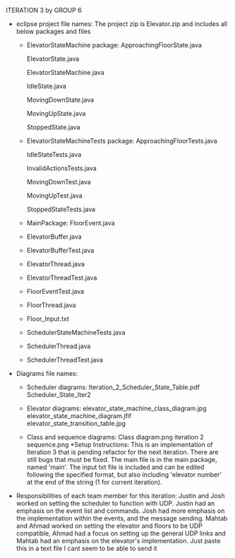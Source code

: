 
ITERATION 3 by GROUP 6


* eclipse project file names:
  The project zip is Elevator.zip and includes all below packages and files

    - ElevatorStateMachine package:
      ApproachingFloorState.java

      ElevatorState.java

      ElevatorStateMachine.java

      IdleState.java

      MovingDownState.java

      MovingUpState.java

      StoppedState.java

    - ElevatorStateMachineTests package:
      ApproachingFloorTests.java

      IdleStateTests.java

      InvalidActionsTests.java

      MovingDownTest.java

      MovingUpTest.java

      StoppedStateTests.java

    - MainPackage:
      FloorEvent.java

    - ElevatorBuffer.java

    - ElevatorBufferTest.java

    - ElevatorThread.java

    - ElevatorThreadTest.java

    - FloorEventTest.java

    - FloorThread.java

    - Floor_Input.txt

    - SchedulerStateMachineTests.java

    - SchedulerThread.java

    - SchedulerThreadTest.java

* Diagrams file names:
    - Scheduler diagrams:
      Iteration_2_Scheduler_State_Table.pdf
      Scheduler_State_Iter2

    - Elevator diagrams:
      elevator_state_machine_class_diagram.jpg
      elevator_state_machine_diagram.jfif
      elevator_state_transition_table.jpg

    - Class and sequence diagrams:
      Class diagram.png
      iteration 2 sequence.png
      *Setup Instructions:
      This is an implementation of Iteration 3 that
      is pending refactor
      for the next iteration. There are still bugs that must be fixed.
      The main file is in the main package, named 'main'. The input txt
      file is included and can be edited following the specified
      format, but also including 'elevator number' at the end of
      the string (1 for current iteration).

* Responsibilities of each team member for this iteration:
  Justin and Josh worked on setting the scheduler to function with UDP.
  Justin had an emphasis on the event list and commands.
  Josh had more emphasis on the implementation within the events,
  and the message sending.
  Mahtab and Ahmad worked on setting the elevator and floors to be UDP compatible,
  Ahmad had a focus on setting up the general UDP links and Mahtab had an emphasis on
  the elevator's implementation.
  Just paste this in a text file I cant seem to be able to send it    
